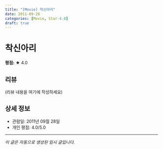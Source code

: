 ```yaml
---
title: "[Movie] 착신아리"
date: 2011-09-28
categories: [Movie, Star-4.0]
draft: true
---
```


# 착신아리

**평점:** ★ 4.0

## 리뷰

(리뷰 내용을 여기에 작성하세요)

## 상세 정보

- 관람일: 2011년 09월 28일
- 개인 평점: 4.0/5.0

---

*이 글은 자동으로 생성된 임시 글입니다.*
